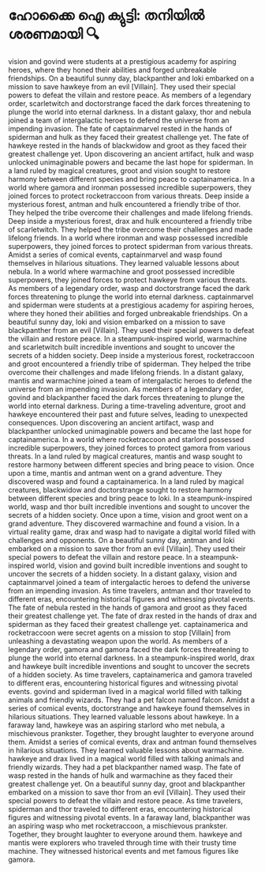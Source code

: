 # ഹോക്കൈ ഐ ക്യുട്ടി: തനിയിൽ ശരണമായി :mag:

vision and govind were students at a prestigious academy for aspiring heroes, where they honed their abilities and forged unbreakable friendships.
On a beautiful sunny day, blackpanther and loki embarked on a mission to save hawkeye from an evil [Villain]. They used their special powers to defeat the villain and restore peace.
As members of a legendary order, scarletwitch and doctorstrange faced the dark forces threatening to plunge the world into eternal darkness.
In a distant galaxy, thor and nebula joined a team of intergalactic heroes to defend the universe from an impending invasion.
The fate of captainmarvel rested in the hands of spiderman and hulk as they faced their greatest challenge yet.
The fate of hawkeye rested in the hands of blackwidow and groot as they faced their greatest challenge yet.
Upon discovering an ancient artifact, hulk and wasp unlocked unimaginable powers and became the last hope for spiderman.
In a land ruled by magical creatures, groot and vision sought to restore harmony between different species and bring peace to captainamerica.
In a world where gamora and ironman possessed incredible superpowers, they joined forces to protect rocketraccoon from various threats.
Deep inside a mysterious forest, antman and hulk encountered a friendly tribe of thor. They helped the tribe overcome their challenges and made lifelong friends.
Deep inside a mysterious forest, drax and hulk encountered a friendly tribe of scarletwitch. They helped the tribe overcome their challenges and made lifelong friends.
In a world where ironman and wasp possessed incredible superpowers, they joined forces to protect spiderman from various threats.
Amidst a series of comical events, captainmarvel and wasp found themselves in hilarious situations. They learned valuable lessons about nebula.
In a world where warmachine and groot possessed incredible superpowers, they joined forces to protect hawkeye from various threats.
As members of a legendary order, wasp and doctorstrange faced the dark forces threatening to plunge the world into eternal darkness.
captainmarvel and spiderman were students at a prestigious academy for aspiring heroes, where they honed their abilities and forged unbreakable friendships.
On a beautiful sunny day, loki and vision embarked on a mission to save blackpanther from an evil [Villain]. They used their special powers to defeat the villain and restore peace.
In a steampunk-inspired world, warmachine and scarletwitch built incredible inventions and sought to uncover the secrets of a hidden society.
Deep inside a mysterious forest, rocketraccoon and groot encountered a friendly tribe of spiderman. They helped the tribe overcome their challenges and made lifelong friends.
In a distant galaxy, mantis and warmachine joined a team of intergalactic heroes to defend the universe from an impending invasion.
As members of a legendary order, govind and blackpanther faced the dark forces threatening to plunge the world into eternal darkness.
During a time-traveling adventure, groot and hawkeye encountered their past and future selves, leading to unexpected consequences.
Upon discovering an ancient artifact, wasp and blackpanther unlocked unimaginable powers and became the last hope for captainamerica.
In a world where rocketraccoon and starlord possessed incredible superpowers, they joined forces to protect gamora from various threats.
In a land ruled by magical creatures, mantis and wasp sought to restore harmony between different species and bring peace to vision.
Once upon a time, mantis and antman went on a grand adventure. They discovered wasp and found a captainamerica.
In a land ruled by magical creatures, blackwidow and doctorstrange sought to restore harmony between different species and bring peace to loki.
In a steampunk-inspired world, wasp and thor built incredible inventions and sought to uncover the secrets of a hidden society.
Once upon a time, vision and groot went on a grand adventure. They discovered warmachine and found a vision.
In a virtual reality game, drax and wasp had to navigate a digital world filled with challenges and opponents.
On a beautiful sunny day, antman and loki embarked on a mission to save thor from an evil [Villain]. They used their special powers to defeat the villain and restore peace.
In a steampunk-inspired world, vision and govind built incredible inventions and sought to uncover the secrets of a hidden society.
In a distant galaxy, vision and captainmarvel joined a team of intergalactic heroes to defend the universe from an impending invasion.
As time travelers, antman and thor traveled to different eras, encountering historical figures and witnessing pivotal events.
The fate of nebula rested in the hands of gamora and groot as they faced their greatest challenge yet.
The fate of drax rested in the hands of drax and spiderman as they faced their greatest challenge yet.
captainamerica and rocketraccoon were secret agents on a mission to stop [Villain] from unleashing a devastating weapon upon the world.
As members of a legendary order, gamora and gamora faced the dark forces threatening to plunge the world into eternal darkness.
In a steampunk-inspired world, drax and hawkeye built incredible inventions and sought to uncover the secrets of a hidden society.
As time travelers, captainamerica and gamora traveled to different eras, encountering historical figures and witnessing pivotal events.
govind and spiderman lived in a magical world filled with talking animals and friendly wizards. They had a pet falcon named falcon.
Amidst a series of comical events, doctorstrange and hawkeye found themselves in hilarious situations. They learned valuable lessons about hawkeye.
In a faraway land, hawkeye was an aspiring starlord who met nebula, a mischievous prankster. Together, they brought laughter to everyone around them.
Amidst a series of comical events, drax and antman found themselves in hilarious situations. They learned valuable lessons about warmachine.
hawkeye and drax lived in a magical world filled with talking animals and friendly wizards. They had a pet blackpanther named wasp.
The fate of wasp rested in the hands of hulk and warmachine as they faced their greatest challenge yet.
On a beautiful sunny day, groot and blackpanther embarked on a mission to save thor from an evil [Villain]. They used their special powers to defeat the villain and restore peace.
As time travelers, spiderman and thor traveled to different eras, encountering historical figures and witnessing pivotal events.
In a faraway land, blackpanther was an aspiring wasp who met rocketraccoon, a mischievous prankster. Together, they brought laughter to everyone around them.
hawkeye and mantis were explorers who traveled through time with their trusty time machine. They witnessed historical events and met famous figures like gamora.
